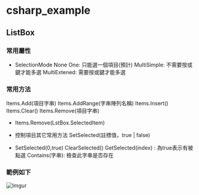 # csharp_example

## ListBox

### 常用屬性

- SelectionMode
None
One:          只能選一個項目(預計)
MultiSimple:  不需要按<shift>或<ctrl>鍵才能多選
MultiExtened: 需要按<shift>或<ctrl>鍵才能多選

### 常用方法

Items.Add(項目字串)
Items.AddRange(字串陣列名稱)
Items.Insert()
Items.Clear()
Items.Remove(項目字串)
 - Items.Remove(LstBox.SelectedItem)

- 控制項目其它常用方法
SetSelected(註標值，true | false) 
 - SetSelected(0,true)
ClearSelected()
GetSelected(index) : 為true表示有被點選
Contains(字串): 檢查此字串是否存在


### 範例如下

![Imgur](https://i.imgur.com/EI9CUud.gifv)	
